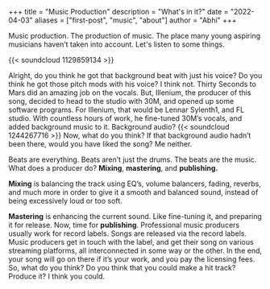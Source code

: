 +++
title = "Music Production"
description = "What's in it?"
date = "2022-04-03"
aliases = ["first-post", "music", "about"]
author = "Abhi"
+++

  Music production. The production of music. The place many young aspiring musicians haven’t taken into account. Let's listen to some things.

{{< soundcloud 1129859134 >}}

  Alright, do you think he got that background beat with just his voice? Do you think he got those pitch mods with his voice? I think not.
  Thirty Seconds to Mars did an amazing job on the vocals. But, Illenium, the producer of this song, decided to head to the studio with 30M, and opened up some software programs. For Illenium, that would be Lennar Sylenth1, and FL studio. With countless hours of work, he fine-tuned 30M’s vocals, and added background music to it. Background audio? 
  {{< soundcloud 1244267716 >}}
  Now, what do you think? If that background audio hadn’t been there, would you have liked the song? Me neither. 
  
  Beats are everything. Beats aren’t just the drums. The beats are the music. What does a producer do? **Mixing**, **mastering**, and **publishing.**


  **Mixing** is balancing the track using EQ’s, volume balancers, fading, reverbs, and much more in order to give it a smooth and balanced sound, instead of being excessively loud or too soft. 
  
  
  **Mastering** is enhancing the current sound. Like fine-tuning it, and preparing it for release. 
  Now, time for **publishing**. Professional music producers usually work for record labels. Songs are released via the record labels. Music producers get in touch with the label, and get their song on various streaming platforms, all interconnected in some way or the other. In the end, your song will go on there if it’s your work, and you pay the licensing fees. So, what do you think? Do you think that you could make a hit track? Produce it? I think you could.

